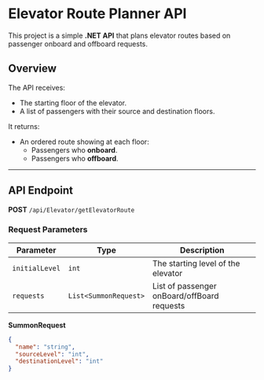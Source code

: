 # Elevator Route Planner API

This project is a simple **.NET API** that plans elevator routes based on passenger onboard and offboard requests.

## Overview

The API receives:
- The starting floor of the elevator.
- A list of passengers with their source and destination floors.

It returns:
- An ordered route showing at each floor:
  - Passengers who **onboard**.
  - Passengers who **offboard**.

---

## API Endpoint

**POST** `/api/Elevator/getElevatorRoute`

### Request Parameters

| Parameter       | Type                      | Description                     |
|-----------------|---------------------------|---------------------------------|
| `initialLevel`  | `int`                     | The starting level of the elevator |
| `requests`      | `List<SummonRequest>`     | List of passenger onBoard/offBoard requests |

**SummonRequest**
```json
{
  "name": "string",
  "sourceLevel": "int",
  "destinationLevel": "int"
}